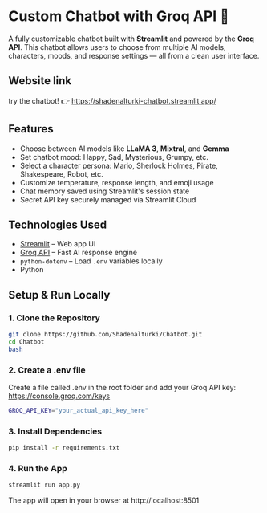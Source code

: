 # Custom Chatbot with Groq API 🤖 

A fully customizable chatbot built with **Streamlit** and powered by the **Groq API**. This chatbot allows users to choose from multiple AI models, characters, moods, and response settings — all from a clean user interface.

## Website link
try the chatbot! 👉 https://shadenalturki-chatbot.streamlit.app/

## Features

- Choose between AI models like **LLaMA 3**, **Mixtral**, and **Gemma**
- Set chatbot mood: Happy, Sad, Mysterious, Grumpy, etc.
- Select a character persona: Mario, Sherlock Holmes, Pirate, Shakespeare, Robot, etc.
- Customize temperature, response length, and emoji usage
- Chat memory saved using Streamlit's session state
- Secret API key securely managed via Streamlit Cloud

## Technologies Used

- [Streamlit](https://streamlit.io) – Web app UI
- [Groq API](https://groq.com) – Fast AI response engine
- `python-dotenv` – Load `.env` variables locally
- Python

## Setup & Run Locally

### 1. Clone the Repository

```bash
git clone https://github.com/Shadenalturki/Chatbot.git
cd Chatbot
bash
```

### 2. Create a .env file
Create a file called .env in the root folder and add your Groq API key:
https://console.groq.com/keys
```bash
GROQ_API_KEY="your_actual_api_key_here"
```
### 3. Install Dependencies
```bash
pip install -r requirements.txt
```
### 4. Run the App
```bash
streamlit run app.py
```
The app will open in your browser at http://localhost:8501


